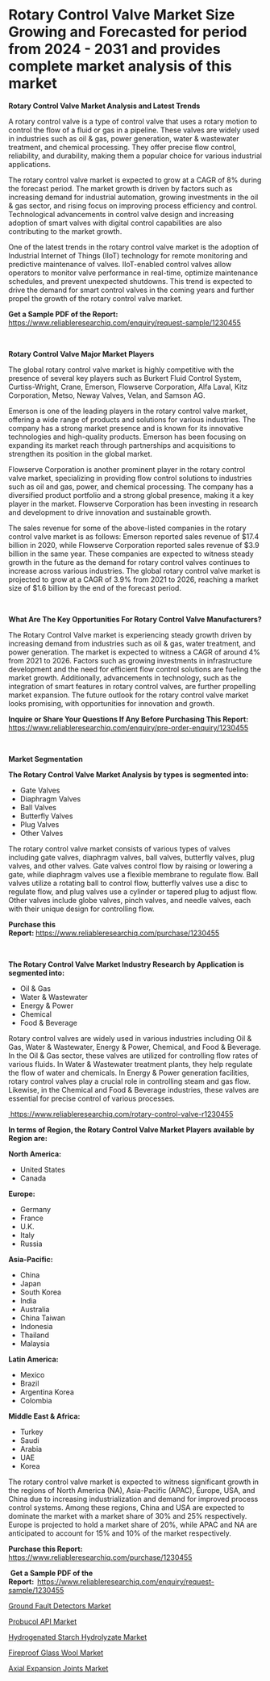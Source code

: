 <p><h1>Rotary Control Valve Market Size Growing and Forecasted for period from 2024 - 2031 and provides complete market analysis of this market</h1></p><p><strong>Rotary Control Valve Market Analysis and Latest Trends</strong></p>
<p><p>A rotary control valve is a type of control valve that uses a rotary motion to control the flow of a fluid or gas in a pipeline. These valves are widely used in industries such as oil & gas, power generation, water & wastewater treatment, and chemical processing. They offer precise flow control, reliability, and durability, making them a popular choice for various industrial applications.</p><p>The rotary control valve market is expected to grow at a CAGR of 8% during the forecast period. The market growth is driven by factors such as increasing demand for industrial automation, growing investments in the oil & gas sector, and rising focus on improving process efficiency and control. Technological advancements in control valve design and increasing adoption of smart valves with digital control capabilities are also contributing to the market growth.</p><p>One of the latest trends in the rotary control valve market is the adoption of Industrial Internet of Things (IIoT) technology for remote monitoring and predictive maintenance of valves. IIoT-enabled control valves allow operators to monitor valve performance in real-time, optimize maintenance schedules, and prevent unexpected shutdowns. This trend is expected to drive the demand for smart control valves in the coming years and further propel the growth of the rotary control valve market.</p></p>
<p><strong>Get a Sample PDF of the Report:&nbsp;</strong> <a href="https://www.reliableresearchiq.com/enquiry/request-sample/1230455">https://www.reliableresearchiq.com/enquiry/request-sample/1230455</a></p>
<p>&nbsp;</p>
<p><strong>Rotary Control Valve Major Market Players</strong></p>
<p><p>The global rotary control valve market is highly competitive with the presence of several key players such as Burkert Fluid Control System, Curtiss-Wright, Crane, Emerson, Flowserve Corporation, Alfa Laval, Kitz Corporation, Metso, Neway Valves, Velan, and Samson AG.</p><p>Emerson is one of the leading players in the rotary control valve market, offering a wide range of products and solutions for various industries. The company has a strong market presence and is known for its innovative technologies and high-quality products. Emerson has been focusing on expanding its market reach through partnerships and acquisitions to strengthen its position in the global market.</p><p>Flowserve Corporation is another prominent player in the rotary control valve market, specializing in providing flow control solutions to industries such as oil and gas, power, and chemical processing. The company has a diversified product portfolio and a strong global presence, making it a key player in the market. Flowserve Corporation has been investing in research and development to drive innovation and sustainable growth.</p><p>The sales revenue for some of the above-listed companies in the rotary control valve market is as follows: Emerson reported sales revenue of $17.4 billion in 2020, while Flowserve Corporation reported sales revenue of $3.9 billion in the same year. These companies are expected to witness steady growth in the future as the demand for rotary control valves continues to increase across various industries. The global rotary control valve market is projected to grow at a CAGR of 3.9% from 2021 to 2026, reaching a market size of $1.6 billion by the end of the forecast period.</p></p>
<p>&nbsp;</p>
<p><strong>What Are The Key Opportunities For Rotary Control Valve Manufacturers?</strong></p>
<p><p>The Rotary Control Valve market is experiencing steady growth driven by increasing demand from industries such as oil & gas, water treatment, and power generation. The market is expected to witness a CAGR of around 4% from 2021 to 2026. Factors such as growing investments in infrastructure development and the need for efficient flow control solutions are fueling the market growth. Additionally, advancements in technology, such as the integration of smart features in rotary control valves, are further propelling market expansion. The future outlook for the rotary control valve market looks promising, with opportunities for innovation and growth.</p></p>
<p><strong>Inquire or Share Your Questions If Any Before Purchasing This Report:</strong> <a href="https://www.reliableresearchiq.com/enquiry/pre-order-enquiry/1230455">https://www.reliableresearchiq.com/enquiry/pre-order-enquiry/1230455</a></p>
<p>&nbsp;</p>
<p><strong>Market Segmentation</strong></p>
<p><strong>The Rotary Control Valve Market Analysis by types is segmented into:</strong></p>
<p><ul><li>Gate Valves</li><li>Diaphragm Valves</li><li>Ball Valves</li><li>Butterfly Valves</li><li>Plug Valves</li><li>Other Valves</li></ul></p>
<p><p>The rotary control valve market consists of various types of valves including gate valves, diaphragm valves, ball valves, butterfly valves, plug valves, and other valves. Gate valves control flow by raising or lowering a gate, while diaphragm valves use a flexible membrane to regulate flow. Ball valves utilize a rotating ball to control flow, butterfly valves use a disc to regulate flow, and plug valves use a cylinder or tapered plug to adjust flow. Other valves include globe valves, pinch valves, and needle valves, each with their unique design for controlling flow.</p></p>
<p><strong>Purchase this Report:&nbsp;</strong><a href="https://www.reliableresearchiq.com/purchase/1230455">https://www.reliableresearchiq.com/purchase/1230455</a></p>
<p>&nbsp;</p>
<p><strong>The Rotary Control Valve Market Industry Research by Application is segmented into:</strong></p>
<p><ul><li>Oil & Gas</li><li>Water & Wastewater</li><li>Energy & Power</li><li>Chemical</li><li>Food & Beverage</li></ul></p>
<p><p>Rotary control valves are widely used in various industries including Oil & Gas, Water & Wastewater, Energy & Power, Chemical, and Food & Beverage. In the Oil & Gas sector, these valves are utilized for controlling flow rates of various fluids. In Water & Wastewater treatment plants, they help regulate the flow of water and chemicals. In Energy & Power generation facilities, rotary control valves play a crucial role in controlling steam and gas flow. Likewise, in the Chemical and Food & Beverage industries, these valves are essential for precise control of various processes.</p></p>
<p><a href="https://www.reliableresearchiq.com/rotary-control-valve-r1230455">&nbsp;https://www.reliableresearchiq.com/rotary-control-valve-r1230455</a></p>
<p><strong>In terms of Region, the Rotary Control Valve Market Players available by Region are:</strong></p>
<p>
    <p> <strong> North America: </strong>
        <ul>
            <li>United States</li>
            <li>Canada</li>
        </ul>
        </p> 
    <p> <strong> Europe: </strong>
        <ul>
            <li>Germany</li>
            <li>France</li>
            <li>U.K.</li>
            <li>Italy</li>
            <li>Russia</li>
        </ul>
        </p> 
    <p> <strong> Asia-Pacific: </strong>
        <ul>
            <li>China</li>
            <li>Japan</li>
            <li>South Korea</li>
            <li>India</li>
            <li>Australia</li>
            <li>China Taiwan</li>
            <li>Indonesia</li>
            <li>Thailand</li>
            <li>Malaysia</li>
        </ul>
        </p> 
    <p> <strong> Latin America: </strong>
        <ul>
            <li>Mexico</li>
            <li>Brazil</li>
            <li>Argentina Korea</li>
            <li>Colombia</li>
        </ul>
        </p> 
    <p> <strong> Middle East & Africa: </strong>
        <ul>
            <li>Turkey</li>
            <li>Saudi</li>
            <li>Arabia</li>
            <li>UAE</li>
            <li>Korea</li>
        </ul>
    </p>
    </p>
<p><p>The rotary control valve market is expected to witness significant growth in the regions of North America (NA), Asia-Pacific (APAC), Europe, USA, and China due to increasing industrialization and demand for improved process control systems. Among these regions, China and USA are expected to dominate the market with a market share of 30% and 25% respectively. Europe is projected to hold a market share of 20%, while APAC and NA are anticipated to account for 15% and 10% of the market respectively.</p></p>
<p><strong>Purchase this Report: </strong><a href="https://www.reliableresearchiq.com/purchase/1230455">https://www.reliableresearchiq.com/purchase/1230455</a></p>
<p>&nbsp;<strong>Get a Sample PDF of the Report:&nbsp;&nbsp;</strong><a href="https://www.reliableresearchiq.com/enquiry/request-sample/1230455">https://www.reliableresearchiq.com/enquiry/request-sample/1230455</a></p>
<p><strong></strong></p>
<p><p><a href="https://github.com/msLonKoss78/Market-Research-Report-List-1/blob/main/ground-fault-detectors-market.md">Ground Fault Detectors Market</a></p><p><a href="https://medium.com/@joanne.harris67856/global-probucol-api-market-focus-on-application-end-use-industry-type-equipment-and-region-916df692906c">Probucol API Market</a></p><p><a href="https://medium.com/@zandould67856/future-trends-in-global-hydrogenated-starch-hydrolyzate-market-market-insights-and-analysis-from-735de0134ba5">Hydrogenated Starch Hydrolyzate Market</a></p><p><a href="https://medium.com/@sean.peake0978/global-fireproof-glass-wool-market-share-and-growth-opportunities-and-market-size-growing-with-a-2bcb9a696023">Fireproof Glass Wool Market</a></p><p><a href="https://github.com/lairestrong/Market-Research-Report-List-1/blob/main/axial-expansion-joints-market.md">Axial Expansion Joints Market</a></p></p>
